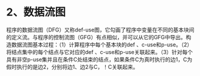 # 2、数据流图


程序的数据流图（DFG）又称def-use图，它勾画了程序中变量在不同的基本块间的定义流。与程序的控制流图（GFG）有点相似，并可以从它的GFG中导出。构造数据流图基本过程：（1）计算程序中每个基本块的def 、c-use和p-use。（2）将结点集中的每个结点与它对应的def 、c-use和p-use关联起来。（3）针对每个具有非空p-use集并且在条件C处结束的结点，如果条件C为真时执行的边1，C为假时执行的是边2，分别将边1、边2与C，！C关联起来。